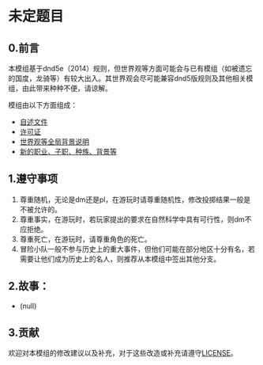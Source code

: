 # 未定题目

## 0.前言

本模组基于dnd5e（2014）规则，但世界观等方面可能会与已有模组（如被遗忘的国度，龙骑等）有较大出入。其世界观会尽可能兼容dnd5版规则及其他相关模组，由此带来种种不便，请谅解。  

模组由以下方面组成：  
- [自述文件](./README.md)  
- [许可证](./LICENSE)  
- [世界观等全局背景说明](./WorldView.md)  
- [新的职业、子职、种族、背景等](./AdditionRules.md)  


## 1.遵守事项

1. 尊重随机，无论是dm还是pl，在游玩时请尊重随机性，修改投掷结果一般是不被允许的。
2. 尊重事实，在游玩时，若玩家提出的要求在自然科学中具有可行性，则dm不应拒绝。
3. 尊重死亡，在游玩时，请尊重角色的死亡。
4. 冒险小队一般不参与历史上的重大事件，但他们可能在部分地区十分有名，若需要让他们成为历史上的名人，则推荐从本模组中签出其他分支。

## 2.故事：  
- (null)  

## 3.贡献

欢迎对本模组的修改建议以及补充，对于这些改造或补充请遵守[LICENSE](./LICENSE)。

